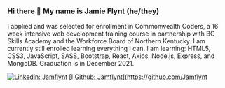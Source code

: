 ### Hi there 👋  My name is Jamie Flynt (he/they)


I applied and was selected for enrollment in Commonwealth Coders, a 16 week intensive web development training course in partnership with BC Skills Academy and the Workforce Board of Northern Kentucky. I am currently still enrolled learning everything I can. I am learning: HTML5, CSS3, JavaScript, SASS, Bootstrap, React, Axios, Node.js, Express, and MongoDB. Graduation is in December 2021. 

[![Linkedin: Jamflynt](https://img.shields.io/badge/-Jamie_Flynt-blue?style=flat-square&logo=Linkedin&logoColor=white&link=https://www.linkedin.com/in/jamie-flynt88/)](https://www.linkedin.com/in/jamie-flynt88/)
[! [Github: Jamflynt](https://img.shields.io/github/followers/Jamflynt?label=Follow&style=social&link=https://github.com/Jamflynt)](https://github.com/Jamflynt

<!--
**Jamflynt/Jamflynt** is a ✨ _special_ ✨ repository because its `README.md` (this file) appears on your GitHub profile.

Here are some ideas to get you started:

- 🔭 I’m currently working on ...
- 🌱 I’m currently learning ...
- 👯 I’m looking to collaborate on ...
- 🤔 I’m looking for help with ...
- 💬 Ask me about ...
- 📫 How to reach me: ...
- 😄 Pronouns: ...
- ⚡ Fun fact: ...
-->
